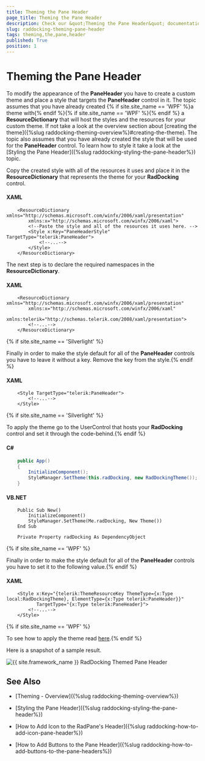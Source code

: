 ```yaml
---
title: Theming the Pane Header
page_title: Theming the Pane Header
description: Check our &quot;Theming the Pane Header&quot; documentation article for the RadDocking {{ site.framework_name }} control.
slug: raddocking-theming-pane-header
tags: theming,the,pane,header
published: True
position: 1
---
```


# Theming the Pane Header

To modify the appearance of the __PaneHeader__ you have to create a custom theme and place a style that targets the __PaneHeader__ control in it. The topic assumes that you have already created {% if site.site_name == 'WPF' %}a theme with{% endif %}{% if site.site_name == 'WPF' %}{% endif %} a __ResourceDictionary__ that will host the styles and the resources for your custom theme. If not take a look at the overview section about [creating the theme]({%slug raddocking-theming-overview%}#creating-the-theme). The topic also assumes that you have already created the style that will be used for the __PaneHeader__ control. To learn how to style it take a look at the [Styling the Pane Header]({%slug raddocking-styling-the-pane-header%}) topic.

Copy the created style with all of the resources it uses and place it in the __ResourceDictionary__ that represents the theme for your __RadDocking__ control.

#### __XAML__

```XAML
	<ResourceDictionary xmlns="http://schemas.microsoft.com/winfx/2006/xaml/presentation"
	    xmlns:x="http://schemas.microsoft.com/winfx/2006/xaml">
	    <!--Paste the style and all of the resources it uses here. -->
	    <Style x:Key="PaneHeaderStyle" TargetType="telerik:PaneHeader">
	        <!--...-->
	    </Style>
	</ResourceDictionary>
```

The next step is to declare the required namespaces in the __ResourceDictionary__.

#### __XAML__

```XAML
	<ResourceDictionary xmlns="http://schemas.microsoft.com/winfx/2006/xaml/presentation"
	    xmlns:x="http://schemas.microsoft.com/winfx/2006/xaml"
	    xmlns:telerik="http://schemas.telerik.com/2008/xaml/presentation">
	    <!--...-->
	</ResourceDictionary>
```

{% if site.site_name == 'Silverlight' %}

Finally in order to make the style default for all of the __PaneHeader__ controls you have to leave it without a key. Remove the key from the style.{% endif %}

#### __XAML__

```XAML
	<Style TargetType="telerik:PaneHeader">
	    <!--...-->
	</Style>
```

{% if site.site_name == 'Silverlight' %}

To apply the theme go to the UserControl that hosts your __RadDocking__ control and set it through the code-behind.{% endif %}

#### __C#__

```C#
	public App()
	{
	    InitializeComponent();
	    StyleManager.SetTheme(this.radDocking, new RadDockingTheme());
	}
```

#### __VB.NET__

```VB.NET
	Public Sub New()
		InitializeComponent()
		StyleManager.SetTheme(Me.radDocking, New Theme())
	End Sub
	
	Private Property radDocking As DependencyObject
```

{% if site.site_name == 'WPF' %}

Finally in order to make the style default for all of the __PaneHeader__ controls you have to set it to the following value.{% endif %}

#### __XAML__

```XAML
	<Style x:Key="{telerik:ThemeResourceKey ThemeType={x:Type local:RadDockingTheme}, ElementType={x:Type telerik:PaneHeader}}"
	       TargetType="{x:Type telerik:PaneHeader}">
	    <!--...-->
	</Style>
```

{% if site.site_name == 'WPF' %}

To see how to apply the theme read [here](#ApplyingTheme).{% endif %}

Here is a snapshot of a sample result.

![{{ site.framework_name }} RadDocking Themed Pane Header](images/RadDocking_ThemingPaneHeader_01.png)

## See Also

 * [Theming - Overview]({%slug raddocking-theming-overview%})

 * [Styling the Pane Header]({%slug raddocking-styling-the-pane-header%})

 * [How to Add Icon to the RadPane's Header]({%slug raddocking-how-to-add-icon-pane-header%})

 * [How to Add Buttons to the Pane Header]({%slug raddocking-how-to-add-buttons-to-the-pane-headers%})
